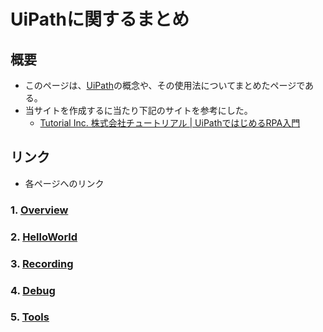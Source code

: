 # UiPathに関するまとめ

## 概要

- このページは、[UiPath](https://www.uipath.com)の概念や、その使用法についてまとめたページである。
- 当サイトを作成するに当たり下記のサイトを参考にした。
  - [Tutorial Inc. 株式会社チュートリアル  \| UiPathではじめるRPA入門 ](https://tutorial.co.jp/uipath-overview/)

## リンク

- 各ページへのリンク

### 1. [Overview](./mdFiles/OverView.md)
### 2. [HelloWorld](./mdFiles/HelloWorld.md)
### 3. [Recording](./mdFiles/Recording.md)
### 4. [Debug](./mdFiles/Debug.md)
### 5. [Tools](./mdFiles/Tools.md)

